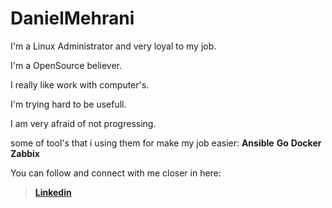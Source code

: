 # DanielMehrani

I'm a Linux Administrator and very loyal to my job.

I'm a OpenSource believer.

I really like work with computer's.

I'm trying hard to be usefull.

I am very afraid of not progressing.

some of tool's that i using them for make my job easier:
**Ansible**
**Go**
**Docker**
**Zabbix**

You can follow and connect with me closer in here:
>**[Linkedin](https://www.linkedin.com/in/daniel-mehrani)**
